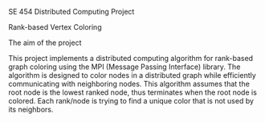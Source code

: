   SE 454 Distributed Computing Project
  
  Rank-based Vertex Coloring 

The aim of the project

This project implements a distributed computing algorithm for rank-based graph coloring using the MPI (Message Passing Interface) library. 
The algorithm is designed to color nodes in a distributed graph while efficiently communicating with neighboring nodes. 
This algorithm assumes that the root node is the lowest ranked node, thus terminates when the root node is colored. Each rank/node is trying to find a unique color that is not used by its neighbors.

